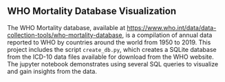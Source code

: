 ## WHO Mortality Database Visualization

The WHO Mortality database, available at https://www.who.int/data/data-collection-tools/who-mortality-database, is a compilation of annual data reported to WHO by countries around the world from 1950 to 2019. This project includes the script `create_db.py`, which creates a SQLite database from the ICD-10 data files available for download from the WHO website. The jupyter notebook demonstrates using several SQL queries to visualize and gain insights from the data.
